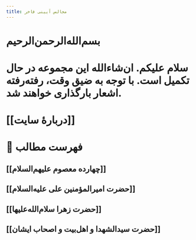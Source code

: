 ```yaml
---
title: مجالس آیینی فاخر
---
```


# بسم‌الله‌الرحمن‌الرحیم
# سلام علیکم. ان‌شاءالله این مجموعه در حال تکمیل است. با توجه به ضیق وقت، رفته‌رفته اشعار بارگذاری خواهند شد.

# [[دربارۀ سایت]]
# 📝 فهرست مطالب
## [[چهارده معصوم علیهم‌السلام]]
## [[حضرت امیرالمؤمنین علی علیه‌السلام]]
## [[حضرت زهرا سلام‌الله‌علیها]]
## [[حضرت سیدالشهدا و اهل‌بیت و اصحاب ایشان]]



